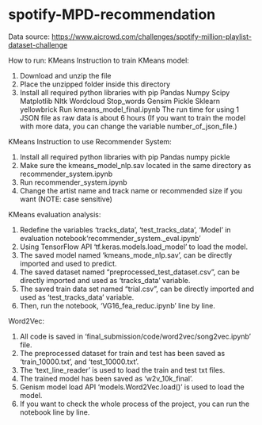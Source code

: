 # spotify-MPD-recommendation
Data source: https://www.aicrowd.com/challenges/spotify-million-playlist-dataset-challenge

How to run:
KMeans Instruction to train KMeans model:
  1. Download and unzip the file
  2. Place the unzipped folder inside this directory
  3. Install all required python libraries with pip
    Pandas
    Numpy
    Scipy
    Matplotlib
    Nltk
    Wordcloud
    Stop_words
    Gensim
    Pickle
    Sklearn
    yellowbrick
    Run kmeans_model_final.ipynb 
    The run time for using 1 JSON file as raw data is about 6 hours (If you want to train the model with more data, you can change the variable number_of_json_file.)

KMeans Instruction to use Recommender System:
  1. Install all required python libraries with pip
    Pandas
    numpy 
    pickle
  2. Make sure the kmeans_model_nlp.sav located in the same directory as recommender_system.ipynb
  3. Run recommender_system.ipynb
  4. Change the artist name and track name or recommended size if you want (NOTE: case sensitive)

KMeans evaluation analysis:
  1. Redefine the variables ‘tracks_data’, ‘test_tracks_data’, ‘Model’ in evaluation notebook‘recommender_system._eval.ipynb’
  2. Using TensorFlow API ‘tf.keras.models.load_model’ to load the model.
  3. The saved model  named ‘kmeans_mode_nlp.sav’, can be directly imported and used to predict.
  4. The saved dataset  named “preprocessed_test_dataset.csv”, can be directly imported and used as ‘tracks_data’ variable.
  5. The saved train data set  named “trial.csv”, can be directly imported and used as ‘test_tracks_data’ variable.
  6. Then, run the notebook, ‘VG16_fea_reduc.ipynb’ line by line.

Word2Vec:
  1. All code is saved in ‘final_submission/code/word2vec/song2vec.ipynb’ file.
  2. The preprocessed dataset for train and test has been saved as ‘train_10000.txt’, and ‘test_10000.txt’.
  3. The ‘text_line_reader’ is used to load the train and test txt files.
  4. The trained model has been saved as ‘w2v_10k_final’.
  5. Genism model load API ‘models.Word2Vec.load()’ is used to load the model.
  6. If you want to check the whole process of the project, you can run the notebook line by line.
